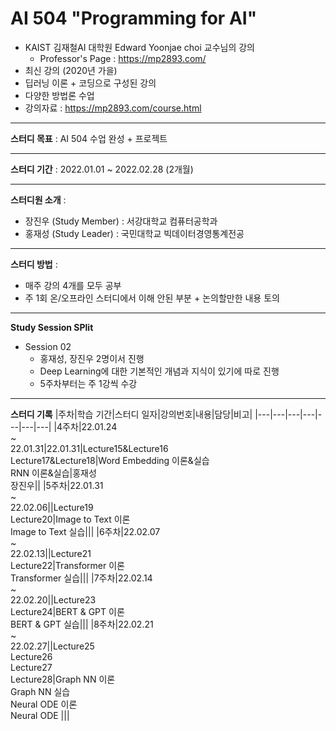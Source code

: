 # AI 504 "Programming for AI"
- KAIST 김재철AI 대학원 Edward Yoonjae choi 교수님의 강의
    - Professor's Page : https://mp2893.com/
- 최신 강의 (2020년 가을)
- 딥러닝 이론 + 코딩으로 구성된 강의
- 다양한 방법론 수업
- 강의자료 : https://mp2893.com/course.html

---

**스터디 목표** : AI 504 수업 완성 + 프로젝트

---

**스터디 기간** : 2022.01.01 ~ 2022.02.28 (2개월)

---

**스터디원 소개** :
- 장진우 (Study Member) : 서강대학교 컴퓨터공학과
- 홍재성 (Study Leader)     : 국민대학교 빅데이터경영통계전공

---

**스터디 방법** : 
- 매주 강의 4개를 모두 공부
- 주 1회 온/오프라인 스터디에서 이해 안된 부분 + 논의할만한 내용 토의
---

**Study Session SPlit**

- Session 02
    - 홍재성, 장진우 2명이서 진행
    - Deep Learning에 대한 기본적인 개념과 지식이 있기에 따로 진행
    - 5주차부터는 주 1강씩 수강

---

**스터디 기록**
|주차|학습 기간|스터디 일자|강의번호|내용|담당|비고|
|---|---|---|---|---|---|---|
|4주차|22.01.24<br>~<br>22.01.31|22.01.31|Lecture15&Lecture16<br>Lecture17&Lecture18|Word Embedding 이론&실습 <br>RNN 이론&실습|홍재성<br>장진우||
|5주차|22.01.31<br>~<br>22.02.06||Lecture19<br>Lecture20|Image to Text 이론 <br> Image to Text 실습|||
|6주차|22.02.07<br>~<br>22.02.13||Lecture21<br>Lecture22|Transformer 이론 <br> Transformer 실습|||
|7주차|22.02.14<br>~<br>22.02.20||Lecture23<br>Lecture24|BERT & GPT 이론 <br> BERT & GPT 실습|||
|8주차|22.02.21<br>~<br>22.02.27||Lecture25<br>Lecture26<br>Lecture27<br>Lecture28|Graph NN 이론 <br> Graph NN 실습 <br> Neural ODE 이론 <br> Neural ODE |||